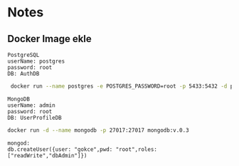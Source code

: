 # Notes
## Docker Image ekle
    PostgreSQL
    userName: postgres
    password: root
    DB: AuthDB

```bash
 docker run --name postgres -e POSTGRES_PASSWORD=root -p 5433:5432 -d postgres 

```
    MongoDB
    userName: admin
    password: root
    DB: UserProfileDB

```bash
docker run -d --name mongodb -p 27017:27017 mongodb:v.0.3

```

    mongod:
    db.createUser({user: "gokce",pwd: "root",roles:["readWrite","dbAdmin"]})



